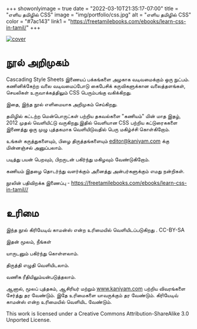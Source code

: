 +++
showonlyimage = true
date = "2022-03-10T21:35:17-07:00"
title = "எளிய தமிழில் CSS"
image = "img/portfolio/css.jpg"
alt = "எளிய தமிழில் CSS"
color = "#7ac143"
link1 = "https://freetamilebooks.com/ebooks/learn-css-in-tamil/"
+++




<!--more-->


[![cover](/img/portfolio/css-small.jpg)](https://freetamilebooks.com/ebooks/learn-css-in-tamil//)

# நூல் அறிமுகம்

Cascading Style Sheets இணையப் பக்கங்களை அழகாக வடிவமைக்கும் ஒரு நுட்பம். கணினிக்கேற்ற வலை வடிவமைப்போடு கைபேசிக் கருவிகளுக்கான வலைத்தளங்கள், செயலிகள் உருவாக்கத்திலும் CSS பெரும்பங்கு வகிக்கிறது.



இதை, இந்த நூல் எளிமையாக அறிமுகம் செய்கிறது.

 

தமிழில் கட்டற்ற மென்பொருட்கள் பற்றிய தகவல்களை "கணியம்" மின் மாத இதழ், 2012 முதல் வெளியிட்டு  வருகிறது.இதில் வெளியான CSS பற்றிய கட்டுரைககளை இணைத்து ஒரு முழு புத்தகமாக வெளியிடுவதில் பெரு மகிழ்ச்சி கொள்கிறோம்.

 

உங்கள் கருத்துகளையும், பிழை திருத்தங்களையும் editor@kaniyam.com க்கு மின்னஞ்சல் அனுப்பலாம்.

 
படித்து பயன் பெறவும், பிறருடன் பகிர்ந்து மகிழவும் வேண்டுகிறோம்.

 

கணியம் இதழை தொடர்ந்து வளர்க்கும் அனைத்து அன்பர்களுக்கும் எமது நன்றிகள்.

 

நூலின் பதிவிறக்க இணைப்பு - https://freetamilebooks.com/ebooks/learn-css-in-tamil// 


# உரிமை
இந்த நூல் கிரியேடிவ் காமன்ஸ் என்ற உரிமையில் வெளியிடப்படுகிறது . CC-BY-SA 

இதன் மூலம், நீங்கள்

யாருடனும் பகிர்ந்து கொள்ளலாம்.

திருத்தி எழுதி வெளியிடலாம்.

வணிக ரீதியிலும்யன்படுத்தலாம்.

ஆனால், மூலப் புத்தகம், ஆசிரியர் மற்றும் www.kaniyam.com பற்றிய விவரங்களை சேர்த்து தர வேண்டும். இதே உரிமைகளை யாவருக்கும் தர வேண்டும். கிரியேடிவ் காமன்ஸ் என்ற உரிமையில் வெளியிட வேண்டும்.

This work is licensed under a Creative Commons Attribution-ShareAlike 3.0 Unported License. 

